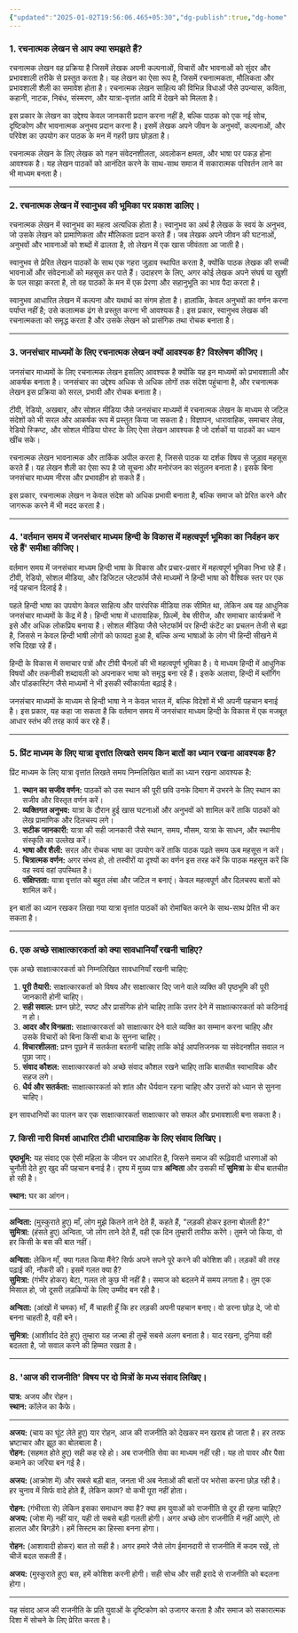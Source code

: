 ```yaml
---
{"updated":"2025-01-02T19:56:06.465+05:30","dg-publish":true,"dg-home":false,"tags":["semester-3","hindi"],"permalink":"/hindi/paper-2/","dgPassFrontmatter":true,"created":"2025-01-02T19:05:34.145+05:30"}
---
```


### **1. रचनात्मक लेखन से आप क्या समझते हैं?**

रचनात्मक लेखन वह प्रक्रिया है जिसमें लेखक अपनी कल्पनाओं, विचारों और भावनाओं को सुंदर और प्रभावशाली तरीके से प्रस्तुत करता है। यह लेखन का ऐसा रूप है, जिसमें रचनात्मकता, मौलिकता और प्रभावशाली शैली का समावेश होता है। रचनात्मक लेखन साहित्य की विभिन्न विधाओं जैसे उपन्यास, कविता, कहानी, नाटक, निबंध, संस्मरण, और यात्रा-वृत्तांत आदि में देखने को मिलता है।

इस प्रकार के लेखन का उद्देश्य केवल जानकारी प्रदान करना नहीं है, बल्कि पाठक को एक नई सोच, दृष्टिकोण और भावनात्मक अनुभव प्रदान करना है। इसमें लेखक अपने जीवन के अनुभवों, कल्पनाओं, और परिवेश का उपयोग कर पाठक के मन में गहरी छाप छोड़ता है।

रचनात्मक लेखन के लिए लेखक को गहन संवेदनशीलता, अवलोकन क्षमता, और भाषा पर पकड़ होना आवश्यक है। यह लेखन पाठकों को आनंदित करने के साथ-साथ समाज में सकारात्मक परिवर्तन लाने का भी माध्यम बनता है।

---

### **2. रचनात्मक लेखन में स्वानुभव की भूमिका पर प्रकाश डालिए।**

रचनात्मक लेखन में स्वानुभव का महत्व अत्यधिक होता है। स्वानुभव का अर्थ है लेखक के स्वयं के अनुभव, जो उसके लेखन को प्रामाणिकता और मौलिकता प्रदान करते हैं। जब लेखक अपने जीवन की घटनाओं, अनुभवों और भावनाओं को शब्दों में ढालता है, तो लेखन में एक खास जीवंतता आ जाती है।

स्वानुभव से प्रेरित लेखन पाठकों के साथ एक गहरा जुड़ाव स्थापित करता है, क्योंकि पाठक लेखक की सच्ची भावनाओं और संवेदनाओं को महसूस कर पाते हैं। उदाहरण के लिए, अगर कोई लेखक अपने संघर्ष या खुशी के पल साझा करता है, तो वह पाठकों के मन में एक प्रेरणा और सहानुभूति का भाव पैदा करता है।

स्वानुभव आधारित लेखन में कल्पना और यथार्थ का संगम होता है। हालांकि, केवल अनुभवों का वर्णन करना पर्याप्त नहीं है; उसे कलात्मक ढंग से प्रस्तुत करना भी आवश्यक है। इस प्रकार, स्वानुभव लेखक की रचनात्मकता को समृद्ध करता है और उसके लेखन को प्रासंगिक तथा रोचक बनाता है।

---

### **3. जनसंचार माध्यमों के लिए रचनात्मक लेखन क्यों आवश्यक है? विश्लेषण कीजिए।**

जनसंचार माध्यमों के लिए रचनात्मक लेखन इसलिए आवश्यक है क्योंकि यह इन माध्यमों को प्रभावशाली और आकर्षक बनाता है। जनसंचार का उद्देश्य अधिक से अधिक लोगों तक संदेश पहुंचाना है, और रचनात्मक लेखन इस प्रक्रिया को सरल, प्रभावी और रोचक बनाता है।

टीवी, रेडियो, अखबार, और सोशल मीडिया जैसे जनसंचार माध्यमों में रचनात्मक लेखन के माध्यम से जटिल संदेशों को भी सरल और आकर्षक रूप में प्रस्तुत किया जा सकता है। विज्ञापन, धारावाहिक, समाचार लेख, रेडियो स्क्रिप्ट, और सोशल मीडिया पोस्ट के लिए ऐसा लेखन आवश्यक है जो दर्शकों या पाठकों का ध्यान खींच सके।

रचनात्मक लेखन भावनात्मक और तार्किक अपील करता है, जिससे पाठक या दर्शक विषय से जुड़ाव महसूस करते हैं। यह लेखन शैली का ऐसा रूप है जो सूचना और मनोरंजन का संतुलन बनाता है। इसके बिना जनसंचार माध्यम नीरस और प्रभावहीन हो सकते हैं।

इस प्रकार, रचनात्मक लेखन न केवल संदेश को अधिक प्रभावी बनाता है, बल्कि समाज को प्रेरित करने और जागरूक करने में भी मदद करता है।

---

### **4. 'वर्तमान समय में जनसंचार माध्यम हिन्दी के विकास में महत्वपूर्ण भूमिका का निर्वहन कर रहे हैं' समीक्षा कीजिए।**

वर्तमान समय में जनसंचार माध्यम हिन्दी भाषा के विकास और प्रचार-प्रसार में महत्वपूर्ण भूमिका निभा रहे हैं। टीवी, रेडियो, सोशल मीडिया, और डिजिटल प्लेटफॉर्म जैसे माध्यमों ने हिन्दी भाषा को वैश्विक स्तर पर एक नई पहचान दिलाई है।

पहले हिन्दी भाषा का उपयोग केवल साहित्य और पारंपरिक मीडिया तक सीमित था, लेकिन अब यह आधुनिक जनसंचार माध्यमों के केंद्र में है। हिन्दी भाषा में धारावाहिक, फ़िल्में, वेब सीरीज, और समाचार कार्यक्रमों ने इसे और अधिक लोकप्रिय बनाया है। सोशल मीडिया जैसे प्लेटफॉर्म पर हिन्दी कंटेंट का प्रचलन तेजी से बढ़ा है, जिससे न केवल हिन्दी भाषी लोगों को फायदा हुआ है, बल्कि अन्य भाषाओं के लोग भी हिन्दी सीखने में रुचि दिखा रहे हैं।

हिन्दी के विकास में समाचार पत्रों और टीवी चैनलों की भी महत्वपूर्ण भूमिका है। ये माध्यम हिन्दी में आधुनिक विषयों और तकनीकी शब्दावली को अपनाकर भाषा को समृद्ध बना रहे हैं। इसके अलावा, हिन्दी में ब्लॉगिंग और पॉडकास्टिंग जैसे माध्यमों ने भी इसकी स्वीकार्यता बढ़ाई है।

जनसंचार माध्यमों के माध्यम से हिन्दी भाषा ने न केवल भारत में, बल्कि विदेशों में भी अपनी पहचान बनाई है। इस प्रकार, यह कहा जा सकता है कि वर्तमान समय में जनसंचार माध्यम हिन्दी के विकास में एक मजबूत आधार स्तंभ की तरह कार्य कर रहे हैं।

---

### **5. प्रिंट माध्यम के लिए यात्रा वृत्तांत लिखते समय किन बातों का ध्यान रखना आवश्यक है?**

प्रिंट माध्यम के लिए यात्रा वृत्तांत लिखते समय निम्नलिखित बातों का ध्यान रखना आवश्यक है:

1. **स्थान का सजीव वर्णन:** पाठकों को उस स्थान की पूरी छवि उनके दिमाग में उभरने के लिए स्थान का सजीव और विस्तृत वर्णन करें।
2. **व्यक्तिगत अनुभव:** यात्रा के दौरान हुई खास घटनाओं और अनुभवों को शामिल करें ताकि पाठकों को लेख प्रामाणिक और दिलचस्प लगे।
3. **सटीक जानकारी:** यात्रा की सही जानकारी जैसे स्थान, समय, मौसम, यात्रा के साधन, और स्थानीय संस्कृति का उल्लेख करें।
4. **भाषा और शैली:** सरल और रोचक भाषा का उपयोग करें ताकि पाठक पढ़ते समय ऊब महसूस न करें।
5. **चित्रात्मक वर्णन:** अगर संभव हो, तो तस्वीरों या दृश्यों का वर्णन इस तरह करें कि पाठक महसूस करें कि वह स्वयं वहां उपस्थित है।
6. **संक्षिप्तता:** यात्रा वृत्तांत को बहुत लंबा और जटिल न बनाएं। केवल महत्वपूर्ण और दिलचस्प बातों को शामिल करें।

इन बातों का ध्यान रखकर लिखा गया यात्रा वृत्तांत पाठकों को रोमांचित करने के साथ-साथ प्रेरित भी कर सकता है।

---

### **6. एक अच्छे साक्षात्कारकर्ता को क्या सावधानियाँ रखनी चाहिए?**

एक अच्छे साक्षात्कारकर्ता को निम्नलिखित सावधानियाँ रखनी चाहिए:

1. **पूरी तैयारी:** साक्षात्कारकर्ता को विषय और साक्षात्कार दिए जाने वाले व्यक्ति की पृष्ठभूमि की पूरी जानकारी होनी चाहिए।
2. **सही सवाल:** प्रश्न छोटे, स्पष्ट और प्रासंगिक होने चाहिए ताकि उत्तर देने में साक्षात्कारकर्ता को कठिनाई न हो।
3. **आदर और विनम्रता:** साक्षात्कारकर्ता को साक्षात्कार देने वाले व्यक्ति का सम्मान करना चाहिए और उसके विचारों को बिना किसी बाधा के सुनना चाहिए।
4. **विचारशीलता:** प्रश्न पूछने में सतर्कता बरतनी चाहिए ताकि कोई आपत्तिजनक या संवेदनशील सवाल न पूछा जाए।
5. **संवाद कौशल:** साक्षात्कारकर्ता को अच्छे संवाद कौशल रखने चाहिए ताकि बातचीत स्वाभाविक और सहज लगे।
6. **धैर्य और सतर्कता:** साक्षात्कारकर्ता को शांत और धैर्यवान रहना चाहिए और उत्तरों को ध्यान से सुनना चाहिए।

इन सावधानियों का पालन कर एक साक्षात्कारकर्ता साक्षात्कार को सफल और प्रभावशाली बना सकता है।
### **7. किसी नारी विमर्श आधारित टीवी धारावाहिक के लिए संवाद लिखिए।**

**पृष्ठभूमि:** यह संवाद एक ऐसी महिला के जीवन पर आधारित है, जिसने समाज की रूढ़िवादी धारणाओं को चुनौती देते हुए खुद की पहचान बनाई है। दृश्य में मुख्य पात्र **अन्विता** और उसकी माँ **सुमित्रा** के बीच बातचीत हो रही है।

**स्थान:** घर का आंगन।

---

**अन्विता:** (मुस्कुराते हुए) माँ, लोग मुझे कितने ताने देते हैं, कहते हैं, "लड़की होकर इतना बोलती है?"  
**सुमित्रा:** (हंसते हुए) अन्विता, जो लोग ताने देते हैं, वही एक दिन तुम्हारी तारीफ करेंगे। तुमने जो किया, वो हर किसी के बस की बात नहीं।

**अन्विता:** लेकिन माँ, क्या गलत किया मैंने? सिर्फ अपने सपने पूरे करने की कोशिश की। लड़कों की तरह पढ़ाई की, नौकरी की। इसमें गलत क्या है?  
**सुमित्रा:** (गंभीर होकर) बेटा, गलत तो कुछ भी नहीं है। समाज को बदलने में समय लगता है। तुम एक मिसाल हो, जो दूसरी लड़कियों के लिए उम्मीद बन रही है।

**अन्विता:** (आंखों में चमक) माँ, मैं चाहती हूँ कि हर लड़की अपनी पहचान बनाए। वो डरना छोड़ दे, जो वो बनना चाहती है, वही बने।

**सुमित्रा:** (आशीर्वाद देते हुए) तुम्हारा यह जज्बा ही तुम्हें सबसे अलग बनाता है। याद रखना, दुनिया वही बदलता है, जो सवाल करने की हिम्मत रखता है।

---

### **8. 'आज की राजनीति' विषय पर दो मित्रों के मध्य संवाद लिखिए।**

**पात्र:** अजय और रोहन।  
**स्थान:** कॉलेज का कैफे।

---

**अजय:** (चाय का घूंट लेते हुए) यार रोहन, आज की राजनीति को देखकर मन खराब हो जाता है। हर तरफ भ्रष्टाचार और झूठ का बोलबाला है।  
**रोहन:** (सहमत होते हुए) सही कह रहे हो। अब राजनीति सेवा का माध्यम नहीं रही। यह तो पावर और पैसा कमाने का जरिया बन गई है।

**अजय:** (आक्रोश में) और सबसे बड़ी बात, जनता भी अब नेताओं की बातों पर भरोसा करना छोड़ रही है। हर चुनाव में सिर्फ वादे होते हैं, लेकिन काम? वो कभी पूरा नहीं होता।

**रोहन:** (गंभीरता से) लेकिन इसका समाधान क्या है? क्या हम युवाओं को राजनीति से दूर ही रहना चाहिए?  
**अजय:** (जोश में) नहीं यार, यही तो सबसे बड़ी गलती होगी। अगर अच्छे लोग राजनीति में नहीं आएंगे, तो हालात और बिगड़ेंगे। हमें सिस्टम का हिस्सा बनना होगा।

**रोहन:** (आशावादी होकर) बात तो सही है। अगर हमारे जैसे लोग ईमानदारी से राजनीति में कदम रखें, तो चीजें बदल सकती हैं।

**अजय:** (मुस्कुराते हुए) बस, हमें कोशिश करनी होगी। सही सोच और सही इरादे से राजनीति को बदलना होगा।

---

यह संवाद आज की राजनीति के प्रति युवाओं के दृष्टिकोण को उजागर करता है और समाज को सकारात्मक दिशा में सोचने के लिए प्रेरित करता है।